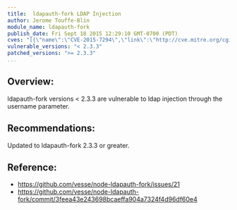 ```yaml
---
title:  ldapauth-fork LDAP Injection
author: Jerome Touffe-Blin
module_name: ldapauth-fork
publish_date: Fri Sept 18 2015 12:29:10 GMT-0700 (PDT)
cves: "[{\"name\":\"CVE-2015-7294\",\"link\":\"http://cve.mitre.org/cgi-bin/cvename.cgi?name=CVE-CVE-2015-7294\"}]"
vulnerable_versions: "< 2.3.3"
patched_versions: ">= 2.3.3"
...
```


## Overview:
ldapauth-fork versions < 2.3.3 are vulnerable to ldap injection through the username parameter.

## Recommendations:
Updated to ldapauth-fork 2.3.3 or greater.

## Reference:
- https://github.com/vesse/node-ldapauth-fork/issues/21
- https://github.com/vesse/node-ldapauth-fork/commit/3feea43e243698bcaeffa904a7324f4d96df60e4


